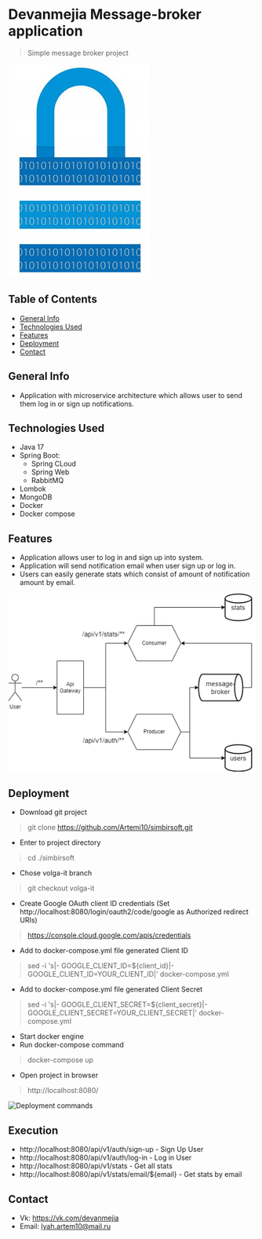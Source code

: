 # Devanmejia Message-broker application
>Simple message broker project

![Logo](images/logo.png "Project Logo")

## Table of Contents
* [General Info](#general-info)
* [Technologies Used](#technologies-used)
* [Features](#features)
* [Deployment](#deployment)
* [Contact](#contact)

## General Info
- Application with microservice architecture which allows user to send them log in or sign up notifications. 

## Technologies Used
- Java 17
- Spring Boot:
    * Spring CLoud
    * Spring Web
    * RabbitMQ
- Lombok
- MongoDB
- Docker
- Docker compose

## Features
- Application allows user to log in and sign up into system.
- Application will send notification email when user sign up or log in.
- Users can easily generate stats which consist of amount of notification amount by email.

![Main page](images/architecture.png "Architecture")

## Deployment
- Download git project
> git clone https://github.com/Artemi10/simbirsoft.git
- Enter to project directory
> cd ./simbirsoft
- Chose volga-it branch
> git checkout volga-it
- Create Google OAuth client ID credentials (Set http://localhost:8080/login/oauth2/code/google as Authorized redirect URIs)
> https://console.cloud.google.com/apis/credentials
- Add to docker-compose.yml file generated Client ID
> sed -i 's|- GOOGLE_CLIENT_ID=${client_id}|- GOOGLE_CLIENT_ID=YOUR_CLIENT_ID|' docker-compose.yml
- Add to docker-compose.yml file generated Client Secret
> sed -i 's|- GOOGLE_CLIENT_SECRET=${client_secret}|- GOOGLE_CLIENT_SECRET=YOUR_CLIENT_SECRET|' docker-compose.yml
- Start docker engine
- Run docker-compose command
> docker-compose up
- Open project in browser
> http://localhost:8080/

![Deployment commands](screenshots/commands.png "Deployment commands")

## Execution
- http://localhost:8080/api/v1/auth/sign-up - Sign Up User
- http://localhost:8080/api/v1/auth/log-in - Log in User
- http://localhost:8080/api/v1/stats - Get all stats
- http://localhost:8080/api/v1/stats/email/${email} - Get stats by email

## Contact
- Vk: https://vk.com/devanmejia
- Email: lyah.artem10@mail.ru
